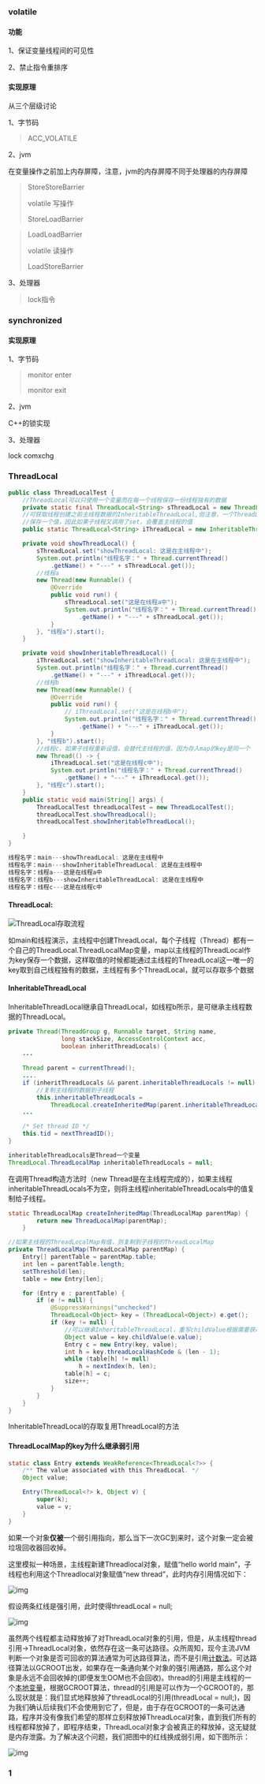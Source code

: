 ### volatile

#### 功能 ####

1、保证变量线程间的可见性

2、禁止指令重排序

#### 实现原理

从三个层级讨论

1、字节码

> ACC_VOLATILE

2、jvm

在变量操作之前加上内存屏障，注意，jvm的内存屏障不同于处理器的内存屏障

> StoreStoreBarrier
>
> volatile 写操作
>
> StoreLoadBarrier

> LoadLoadBarrier
>
> volatile 读操作
>
> LoadStoreBarrier

3、处理器

> lock指令

### synchronized



#### 实现原理

1、字节码

> monitor enter
>
> monitor exit

2、jvm

C++的锁实现

3、处理器

lock comxchg



### ThreadLocal

```java
public class ThreadLocalTest {
    //ThreadLocal可以只使用一个变量而在每一个线程保存一份线程独有的数据
    private static final ThreadLocal<String> sThreadLocal = new ThreadLocal<>();
    //可获取线程创建之前主线程数据的InheritableThreadLocal,但注意，一个ThreadLocal在每个线程都只能
    //保存一个值，因此如果子线程又调用了set，会覆盖主线程的值
    public static ThreadLocal<String> iThreadLocal = new InheritableThreadLocal<String>();

    private void showThreadLocal() {
        sThreadLocal.set("showThreadLocal: 这是在主线程中");
        System.out.println("线程名字：" + Thread.currentThread()
            .getName() + "---" + sThreadLocal.get());
        //线程a
        new Thread(new Runnable() {
            @Override
            public void run() {
                sThreadLocal.set("这是在线程a中");
                System.out.println("线程名字：" + Thread.currentThread()
                    .getName() + "---" + sThreadLocal.get());
            }
        }, "线程a").start();
    }

    private void showInheritableThreadLocal() {
        iThreadLocal.set("showInheritableThreadLocal: 这是在主线程中");
        System.out.println("线程名字：" + Thread.currentThread()
            .getName() + "---" + iThreadLocal.get());
        //线程b
        new Thread(new Runnable() {
            @Override
            public void run() {
                // iThreadLocal.set("这是在线程b中");
                System.out.println("线程名字：" + Thread.currentThread()
                    .getName() + "---" + iThreadLocal.get());
            }
        }, "线程b").start();
        //线程c，如果子线程重新设值，会替代主线程的值，因为存入map的key是同一个
        new Thread(() -> {
            iThreadLocal.set("这是在线程c中");
            System.out.println("线程名字：" + Thread.currentThread()
                .getName() + "---" + iThreadLocal.get());
        }, "线程c").start();
    }
    public static void main(String[] args) {
        ThreadLocalTest threadLocalTest = new ThreadLocalTest();
        threadLocalTest.showThreadLocal();
        threadLocalTest.showInheritableThreadLocal();

    }
}

线程名字：main---showThreadLocal: 这是在主线程中
线程名字：main---showInheritableThreadLocal: 这是在主线程中
线程名字：线程a---这是在线程a中
线程名字：线程b---showInheritableThreadLocal: 这是在主线程中
线程名字：线程c---这是在线程c中
```

#### ThreadLocal:

![ThreadLocal存取流程](JUC.assets/ThreadLocal存取流程-16384151560131.jpg)

如main和线程演示，主线程中创建ThreadLocal，每个子线程（Thread）都有一个自己的ThreadLocal.ThreadLocalMap变量，map以主线程的ThreadLocal作为key保存一个数据，这样取值的时候都能通过主线程的ThreadLocal这一唯一的key取到自己线程独有的数据，主线程有多个ThreadLocal，就可以存取多个数据

#### InheritableThreadLocal

InheritableThreadLocal继承自ThreadLocal，如线程b所示，是可继承主线程数据的ThreadLocal。

```java
private Thread(ThreadGroup g, Runnable target, String name,
               long stackSize, AccessControlContext acc,
               boolean inheritThreadLocals) {
    ...
    
    Thread parent = currentThread();
    ....
    if (inheritThreadLocals && parent.inheritableThreadLocals != null)
        //复制主线程的数据到子线程
        this.inheritableThreadLocals =
            ThreadLocal.createInheritedMap(parent.inheritableThreadLocals);
	...

    /* Set thread ID */
    this.tid = nextThreadID();
}

inheritableThreadLocals是Thread一个变量
ThreadLocal.ThreadLocalMap inheritableThreadLocals = null;
```

在调用Thread构造方法时（new Thread是在主线程完成的），如果主线程inheritableThreadLocals不为空，则将主线程inheritableThreadLocals中的值复制给子线程。

```java
static ThreadLocalMap createInheritedMap(ThreadLocalMap parentMap) {
        return new ThreadLocalMap(parentMap);
    }
```

```java
//如果主线程的ThreadLocalMap有值，则复制到子线程的ThreadLocalMap
private ThreadLocalMap(ThreadLocalMap parentMap) {
    Entry[] parentTable = parentMap.table;
    int len = parentTable.length;
    setThreshold(len);
    table = new Entry[len];

    for (Entry e : parentTable) {
        if (e != null) {
            @SuppressWarnings("unchecked")
            ThreadLocal<Object> key = (ThreadLocal<Object>) e.get();
            if (key != null) {
                //可以继承InheritableThreadLocal，重写childValue根据需要获取数据
                Object value = key.childValue(e.value);
                Entry c = new Entry(key, value);
                int h = key.threadLocalHashCode & (len - 1);
                while (table[h] != null)
                    h = nextIndex(h, len);
                table[h] = c;
                size++;
            }
        }
    }
}
```

InheritableThreadLocal的存取复用ThreadLocal的方法



#### ThreadLocalMap的key为什么继承弱引用

```java
static class Entry extends WeakReference<ThreadLocal<?>> {
    /** The value associated with this ThreadLocal. */
    Object value;

    Entry(ThreadLocal<?> k, Object v) {
        super(k);
        value = v;
    }
}
```

如果一个对象**仅被**一个弱引用指向，那么当下一次GC到来时，这个对象一定会被垃圾回收器回收掉。

这里模拟一种场景，主线程新建Threadlocal对象，赋值“hello world main”，子线程也利用这个Threadlocal对象赋值“new thread”，此时内存引用情况如下：

![img](JUC.assets/v2-0a7df13e262f4a61ebba7fc20ae96836_1440w.jpg)

假设两条红线是强引用，此时使得threadLocal = null;

![img](JUC.assets/v2-52355ad50ad93d41d7703cad682e9c40_1440w.jpg)

​		虽然两个线程都主动释放掉了对ThreadLocal对象的引用，但是，从主线程thread引用->ThreadLocal对象，依然存在这一条可达路径。众所周知，现今主流JVM判断一个对象是否可回收的算法通常为可达路径算法，而不是引用[计数法](https://www.zhihu.com/search?q=计数法&search_source=Entity&hybrid_search_source=Entity&hybrid_search_extra={"sourceType"%3A"article"%2C"sourceId"%3A139214244})。可达路径算法以GCROOT出发，如果存在一条通向某个对象的强引用通路，那么这个对象是永远不会回收掉的(即便发生OOM也不会回收)。thread的引用是主线程的一个[本地变量](https://www.zhihu.com/search?q=本地变量&search_source=Entity&hybrid_search_source=Entity&hybrid_search_extra={"sourceType"%3A"article"%2C"sourceId"%3A139214244})，根据GCROOT算法，thread的引用是可以作为一个GCROOT的，那么现状就是：我们显式地释放掉了threadLocal的引用(threadLocal = null;)，因为我们确认后续我们不会使用到它了，但是，由于存在GCROOT的一条可达通路，程序并没有像我们希望的那样立刻释放掉ThreadLocal对象，直到我们所有的线程都释放掉了，即程序结束，ThreadLocal对象才会被真正的释放掉，这无疑就是内存泄露。为了解决这个问题，我们把图中的红线换成弱引用，如下图所示：

![img](JUC.assets/v2-2081ed02d4874866c018192bdee92249_1440w.jpg)

































### 1

